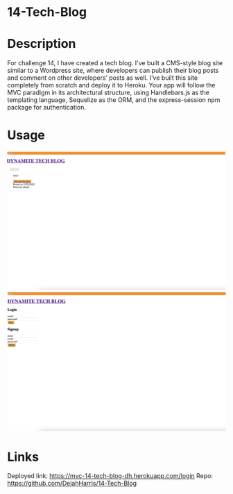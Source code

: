 # 14-Tech-Blog
# Description
For challenge 14, I have created a tech blog. I've built a CMS-style blog site similar to a Wordpress site, where developers can publish their blog posts and comment on other developers’ posts as well. I've built this site completely from scratch and deploy it to Heroku. Your app will follow the MVC paradigm in its architectural structure, using Handlebars.js as the templating language, Sequelize as the ORM, and the express-session npm package for authentication.
# Usage 
![Usage](/Screenshot%202022-12-21%20at%2010.22.43%20PM.png "Screenshot 1")
![Usage](/Screenshot%202022-12-21%20at%2010.23.44%20PM.png "Screenshot 2")
# Links
Deployed link: https://mvc-14-tech-blog-dh.herokuapp.com/login
Repo: https://github.com/DejahHarris/14-Tech-Blog
